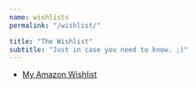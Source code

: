 ```yaml
---
name: wishlists
permalink: "/wishlist/"

title: "The Wishlist"
subtitle: "Just in case you need to know. ;)"
---
```


* [My Amazon Wishlist](http://amzn.com/w/3LQI7Y98XGDZ4)